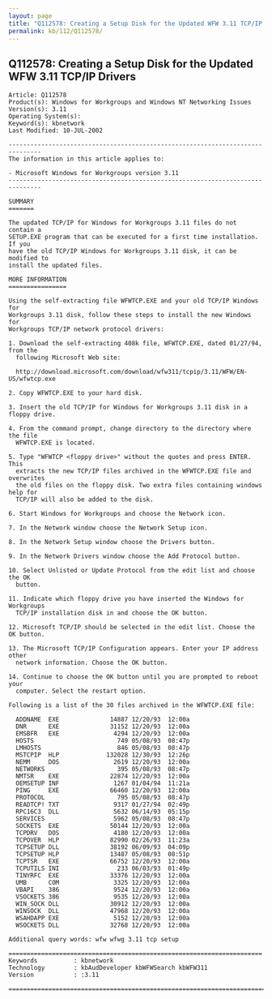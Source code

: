 ```yaml
---
layout: page
title: "Q112578: Creating a Setup Disk for the Updated WFW 3.11 TCP/IP Drivers"
permalink: kb/112/Q112578/
---
```


## Q112578: Creating a Setup Disk for the Updated WFW 3.11 TCP/IP Drivers

	Article: Q112578
	Product(s): Windows for Workgroups and Windows NT Networking Issues
	Version(s): 3.11
	Operating System(s): 
	Keyword(s): kbnetwork
	Last Modified: 10-JUL-2002
	
	-------------------------------------------------------------------------------
	The information in this article applies to:
	
	- Microsoft Windows for Workgroups version 3.11 
	-------------------------------------------------------------------------------
	
	SUMMARY
	=======
	
	The updated TCP/IP for Windows for Workgroups 3.11 files do not contain a
	SETUP.EXE program that can be executed for a first time installation. If you
	have the old TCP/IP Windows for Workgroups 3.11 disk, it can be modified to
	install the updated files.
	
	MORE INFORMATION
	================
	
	Using the self-extracting file WFWTCP.EXE and your old TCP/IP Windows for
	Workgroups 3.11 disk, follow these steps to install the new Windows for
	Workgroups TCP/IP network protocol drivers:
	
	1. Download the self-extracting 408k file, WFWTCP.EXE, dated 01/27/94, from the
	  following Microsoft Web site:
	
	  http://download.microsoft.com/download/wfw311/tcpip/3.11/WFW/EN-US/wfwtcp.exe
	
	2. Copy WFWTCP.EXE to your hard disk.
	
	3. Insert the old TCP/IP for Windows for Workgroups 3.11 disk in a floppy drive.
	
	4. From the command prompt, change directory to the directory where the file
	  WFWTCP.EXE is located.
	
	5. Type "WFWTCP <floppy drive>" without the quotes and press ENTER. This
	  extracts the new TCP/IP files archived in the WFWTCP.EXE file and overwrites
	  the old files on the floppy disk. Two extra files containing windows help for
	  TCP/IP will also be added to the disk.
	
	6. Start Windows for Workgroups and choose the Network icon.
	
	7. In the Network window choose the Network Setup icon.
	
	8. In the Network Setup window choose the Drivers button.
	
	9. In the Network Drivers window choose the Add Protocol button.
	
	10. Select Unlisted or Update Protocol from the edit list and choose the OK
	  button.
	
	11. Indicate which floppy drive you have inserted the Windows for Workgroups
	  TCP/IP installation disk in and choose the OK button.
	
	12. Microsoft TCP/IP should be selected in the edit list. Choose the OK button.
	
	13. The Microsoft TCP/IP Configuration appears. Enter your IP address other
	  network information. Choose the OK button.
	
	14. Continue to choose the OK button until you are prompted to reboot your
	  computer. Select the restart option.
	
	Following is a list of the 30 files archived in the WFWTCP.EXE file:
	
	  ADDNAME  EXE              14887 12/20/93  12:00a
	  DNR      EXE              31152 12/20/93  12:00a
	  EMSBFR   EXE               4294 12/20/93  12:00a
	  HOSTS                       749 05/08/93  08:47p
	  LMHOSTS                     846 05/08/93  08:47p
	  MSTCPIP  HLP             132028 12/30/93  12:26p
	  NEMM     DOS               2619 12/20/93  12:00a
	  NETWORKS                    395 05/08/93  08:47p
	  NMTSR    EXE              22874 12/20/93  12:00a
	  OEMSETUP INF               1267 01/04/94  11:21a
	  PING     EXE              66460 12/20/93  12:00a
	  PROTOCOL                    795 05/08/93  08:47p
	  READTCP! TXT               9317 01/27/94  02:49p
	  RPC16C3  DLL               5632 06/14/93  05:15p
	  SERVICES                   5962 05/08/93  08:47p
	  SOCKETS  EXE              50144 12/20/93  12:00a
	  TCPDRV   DOS               4180 12/20/93  12:00a
	  TCPOVER  HLP              82990 02/26/93  11:23a
	  TCPSETUP DLL              38192 06/09/93  04:09p
	  TCPSETUP HLP              13487 05/08/93  08:51p
	  TCPTSR   EXE              66752 12/20/93  12:00a
	  TCPUTILS INI                233 06/03/93  01:49p
	  TINYRFC  EXE              33376 12/20/93  12:00a
	  UMB      COM               3325 12/20/93  12:00a
	  VBAPI    386               9524 12/20/93  12:00a
	  VSOCKETS 386               9535 12/20/93  12:00a
	  WIN_SOCK DLL              30912 12/20/93  12:00a
	  WINSOCK  DLL              47968 12/20/93  12:00a
	  WSAHDAPP EXE               5152 12/20/93  12:00a
	  WSOCKETS DLL              32768 12/20/93  12:00a
	
	Additional query words: wfw wfwg 3.11 tcp setup
	
	======================================================================
	Keywords          : kbnetwork 
	Technology        : kbAudDeveloper kbWFWSearch kbWFW311
	Version           : :3.11
	
	=============================================================================
	
